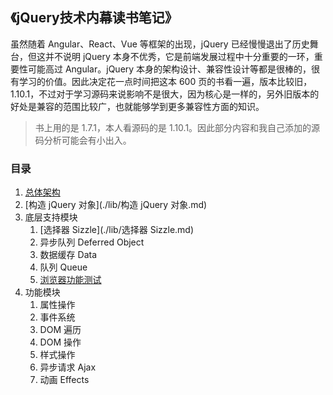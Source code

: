 ## 《jQuery技术内幕读书笔记》

虽然随着 Angular、React、Vue 等框架的出现，jQuery 已经慢慢退出了历史舞台，但这并不说明 jQuery 本身不优秀，它是前端发展过程中十分重要的一环，重要性可能高过 Angular。jQuery 本身的架构设计、兼容性设计等都是很棒的，很有学习的价值。因此决定花一点时间把这本 600 页的书看一遍，版本比较旧，1.10.1，不过对于学习源码来说影响不是很大，因为核心是一样的，另外旧版本的好处是兼容的范围比较广，也就能够学到更多兼容性方面的知识。

> 书上用的是 1.7.1，本人看源码的是 1.10.1。因此部分内容和我自己添加的源码分析可能会有小出入。

### 目录

1. [总体架构](./lib/总体架构.md)
2. [构造 jQuery 对象](./lib/构造 jQuery 对象.md)
3. 底层支持模块
   1. [选择器 Sizzle](./lib/选择器 Sizzle.md)
   2. 异步队列 Deferred Object
   3. 数据缓存 Data
   4. 队列 Queue
   5. [浏览器功能测试](./lib/浏览器功能测试.md)
4. 功能模块
   1. 属性操作
   2. 事件系统
   3. DOM 遍历
   4. DOM 操作
   5. 样式操作
   6. 异步请求 Ajax
   7. 动画 Effects